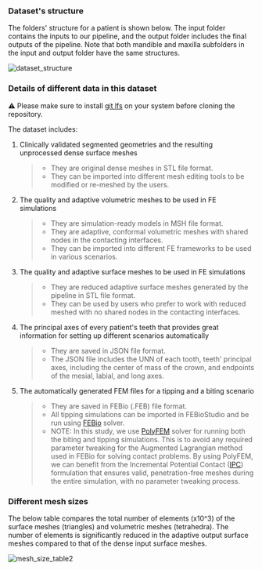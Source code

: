 ### Dataset's structure

The folders' structure for a patient is shown below. The input folder contains the inputs to our pipeline, and the output folder includes the final outputs of the pipeline. Note that both mandible and maxilla subfolders in the input and output folder have the same structures. 

![dataset_structure](https://user-images.githubusercontent.com/30265621/176718316-b3254042-7695-402d-8016-6457b3af4591.png)


### Details of different data in this dataset
:warning: Please make sure to install [git lfs](https://git-lfs.github.com/) on your system before cloning the repository.

The dataset includes:
1. Clinically validated segmented geometries and the resulting unprocessed dense surface meshes
   > - They are original dense meshes in STL file format.
   > - They can be imported into different mesh editing tools to be modified or re-meshed by the users.
2. The quality and adaptive volumetric meshes to be used in FE simulations
   > - They are simulation-ready models in MSH file format.
   > - They are adaptive, conformal volumetric meshes with shared nodes in the contacting interfaces.
   > - They can be imported into different FE frameworks to be used in various scenarios.
3. The quality and adaptive surface meshes to be used in FE simulations
   > - They are reduced adaptive surface meshes generated by the pipeline in STL file format.
   > - They can be used by users who prefer to work with reduced meshed with no shared nodes in the contacting interfaces.
4. The principal axes of every patient's teeth that provides great information for setting up different scenarios automatically
   > - They are saved in JSON file format.
   > - The JSON file includes the UNN of each tooth, teeth' principal axes, including the center of mass of the crown, and endpoints of the mesial, labial, and long axes.
5. The automatically generated FEM files for a tipping and a biting scenario
   > - They are saved in FEBio (.FEB) file format.
   > - All tipping simulations can be imported in FEBioStudio and be run using [FEBio](https://febio.org/) solver.
   > - NOTE: In this study, we use [PolyFEM](https://polyfem.github.io/) solver for running both the biting and tipping simulations. This is to avoid any required parameter tweaking for the Augmented Lagrangian method used in FEBio for solving contact problems. By using PolyFEM, we can benefit from the Incremental Potential Contact ([IPC](https://ipc-sim.github.io/ipc-toolkit/)) formulation that ensures valid, penetration-free meshes during the entire simulation, with no parameter tweaking process.
   


### Different mesh sizes
The below table compares the total number of elements (x10^3) of the surface meshes (triangles) and volumetric meshes (tetrahedra). The number of elements is significantly reduced in the adaptive output surface meshes compared to that of the dense input surface meshes.

![mesh_size_table2](https://user-images.githubusercontent.com/30265621/176729288-9c5d4f62-5a7a-4dbd-9705-711ecbda32f7.png)

